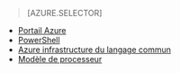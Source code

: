 > [AZURE.SELECTOR]
- [Portail Azure](../articles/virtual-network/virtual-networks-create-vnet-arm-pportal.md)
- [PowerShell](../articles/virtual-network/virtual-networks-create-vnet-arm-ps.md)
- [Azure infrastructure du langage commun](../articles/virtual-network/virtual-networks-create-vnet-arm-cli.md)
- [Modèle de processeur](../articles/virtual-network/virtual-networks-create-vnet-arm-template-click.md)